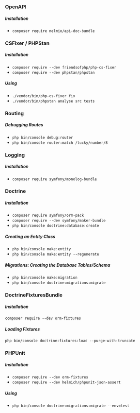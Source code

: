 ### OpenAPI
##### Installation
- `composer require nelmio/api-doc-bundle`

### CSFixer / PHPStan
##### Installation
- `composer require --dev friendsofphp/php-cs-fixer`
- `composer require --dev phpstan/phpstan`
##### Using
- `./vendor/bin/php-cs-fixer fix`
- `./vendor/bin/phpstan analyse src tests`

### Routing
##### Debugging Routes
- `php bin/console debug:router`
- `php bin/console router:match /lucky/number/8`

### Logging
##### Installation
- `composer require symfony/monolog-bundle`

### Doctrine
##### Installation
- `composer require symfony/orm-pack`
- `composer require --dev symfony/maker-bundle`
- `php bin/console doctrine:database:create`
##### Creating an Entity Class
- `php bin/console make:entity`
- `php bin/console make:entity --regenerate`
##### Migrations: Creating the Database Tables/Schema
- `php bin/console make:migration`
- `php bin/console doctrine:migrations:migrate`

### DoctrineFixturesBundle
##### Installation
`composer require --dev orm-fixtures`
##### Loading Fixtures
`php bin/console doctrine:fixtures:load --purge-with-truncate`

### PHPUnit
##### Installation
- `composer require --dev orm-fixtures`
- `composer require --dev helmich/phpunit-json-assert`
##### Using
- `php bin/console doctrine:migrations:migrate --env=test`